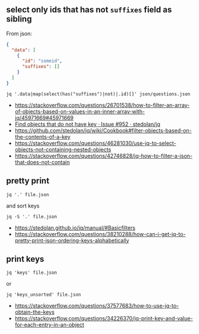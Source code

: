 ## select only ids that has not `suffixes` field as sibling

From json:

```json
{
  "data": [
    {
      "id": "someid",
      "suffixes": []
    }
  ]
}
```

`jq '.data|map(select(has("suffixes")|not)|.id)[]' json/questions.json`


- https://stackoverflow.com/questions/26701538/how-to-filter-an-array-of-objects-based-on-values-in-an-inner-array-with-jq/45971669#45971669
- [Find objects that do not have key · Issue #952 · stedolan/jq](https://github.com/stedolan/jq/issues/952#issuecomment-141211150)
- https://github.com/stedolan/jq/wiki/Cookbook#filter-objects-based-on-the-contents-of-a-key
- https://stackoverflow.com/questions/46281030/use-jq-to-select-objects-not-containing-nested-objects
- https://stackoverflow.com/questions/42746828/jq-how-to-filter-a-json-that-does-not-contain

## pretty print

`jq '.' file.json`

and sort keys

`jq -S '.' file.json`

- https://stedolan.github.io/jq/manual/#Basicfilters
- https://stackoverflow.com/questions/38210288/how-can-i-get-jq-to-pretty-print-json-ordering-keys-alphabetically

## print keys

`jq 'keys' file.json`

or

`jq 'keys_unsorted' file.json`

- https://stackoverflow.com/questions/37577683/how-to-use-jq-to-obtain-the-keys
- https://stackoverflow.com/questions/34226370/jq-print-key-and-value-for-each-entry-in-an-object

